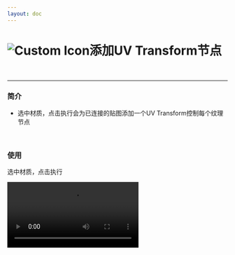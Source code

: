 ```yaml
---
layout: doc
---
```

# <span class="h1-icon"><img src="/img/OC-AddUVTransform.webp" alt="Custom Icon"></span>添加UV Transform节点

<br/>

---

### 简介

- 选中材质，点击执行会为已连接的贴图添加一个UV Transform控制每个纹理节点



<br/>

### 使用
选中材质，点击执行
<br/>

<video controls>
  <source src="/img/oc-mattool-adduvtransform.webm" type="video/webm">
</video>

<br/>
<br/>